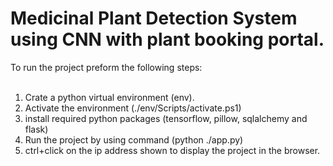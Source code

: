 # Medicinal Plant Detection System using CNN with plant booking portal.

To run the project preform the following steps: <br><br>

1. Crate a python virtual environment (env).
2. Activate the environment (./env/Scripts/activate.ps1)
3. install required python packages (tensorflow, pillow, sqlalchemy and flask)
4. Run the project by using command (python ./app.py)
5. ctrl+click on the ip address shown to display the project in the browser.

